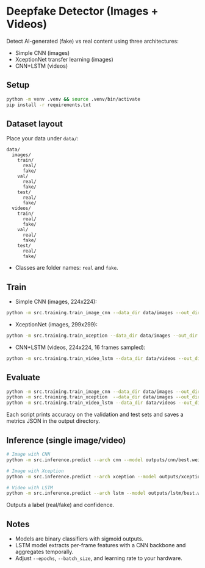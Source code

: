 # Deepfake Detector (Images + Videos)

Detect AI-generated (fake) vs real content using three architectures:
- Simple CNN (images)
- XceptionNet transfer learning (images)
- CNN+LSTM (videos)

## Setup

```bash
python -m venv .venv && source .venv/bin/activate
pip install -r requirements.txt
```

## Dataset layout

Place your data under `data/`:

```
data/
  images/
    train/
      real/
      fake/
    val/
      real/
      fake/
    test/
      real/
      fake/
  videos/
    train/
      real/
      fake/
    val/
      real/
      fake/
    test/
      real/
      fake/
```

- Classes are folder names: `real` and `fake`.

## Train

- Simple CNN (images, 224x224):
```bash
python -m src.training.train_image_cnn --data_dir data/images --out_dir outputs/cnn --epochs 10 --batch_size 32
```

- XceptionNet (images, 299x299):
```bash
python -m src.training.train_xception --data_dir data/images --out_dir outputs/xception --epochs 8 --batch_size 24 --freeze_until 80
```

- CNN+LSTM (videos, 224x224, 16 frames sampled):
```bash
python -m src.training.train_video_lstm --data_dir data/videos --out_dir outputs/lstm --epochs 8 --batch_size 2 --num_frames 16
```

## Evaluate

```bash
python -m src.training.train_image_cnn --data_dir data/images --out_dir outputs/cnn --evaluate_only --weights outputs/cnn/best.weights.h5
python -m src.training.train_xception  --data_dir data/images --out_dir outputs/xception --evaluate_only --weights outputs/xception/best.weights.h5
python -m src.training.train_video_lstm --data_dir data/videos --out_dir outputs/lstm --evaluate_only --weights outputs/lstm/best.weights.h5 --num_frames 16
```

Each script prints accuracy on the validation and test sets and saves a metrics JSON in the output directory.

## Inference (single image/video)

```bash
# Image with CNN
python -m src.inference.predict --arch cnn --model outputs/cnn/best.weights.h5 --image path/to/image.jpg

# Image with Xception
python -m src.inference.predict --arch xception --model outputs/xception/best.weights.h5 --image path/to/image.jpg

# Video with LSTM
python -m src.inference.predict --arch lstm --model outputs/lstm/best.weights.h5 --video path/to/video.mp4 --num_frames 16
```

Outputs a label (real/fake) and confidence.

## Notes
- Models are binary classifiers with sigmoid outputs.
- LSTM model extracts per-frame features with a CNN backbone and aggregates temporally.
- Adjust `--epochs`, `--batch_size`, and learning rate to your hardware.